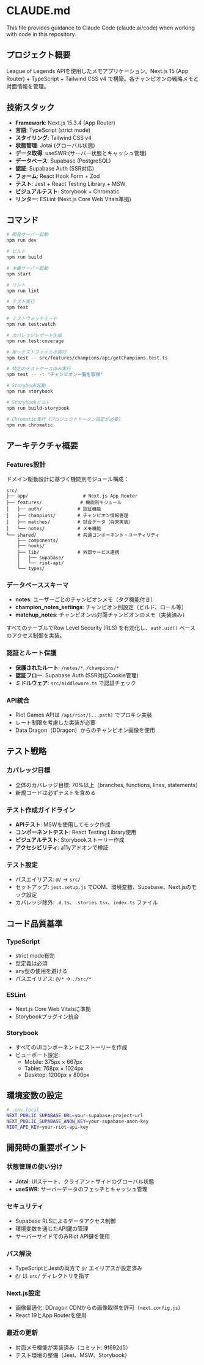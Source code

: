 # CLAUDE.md

This file provides guidance to Claude Code (claude.ai/code) when working with code in this repository.

## プロジェクト概要

League of Legends APIを使用したメモアプリケーション。Next.js 15 (App Router) + TypeScript + Tailwind CSS v4 で構築。各チャンピオンの戦略メモと対面情報を管理。

## 技術スタック

- **Framework**: Next.js 15.3.4 (App Router)
- **言語**: TypeScript (strict mode)
- **スタイリング**: Tailwind CSS v4
- **状態管理**: Jotai (グローバル状態)
- **データ取得**: useSWR (サーバー状態とキャッシュ管理)
- **データベース**: Supabase (PostgreSQL)
- **認証**: Supabase Auth (SSR対応)
- **フォーム**: React Hook Form + Zod
- **テスト**: Jest + React Testing Library + MSW
- **ビジュアルテスト**: Storybook + Chromatic
- **リンター**: ESLint (Next.js Core Web Vitals準拠)

## コマンド

```bash
# 開発サーバー起動
npm run dev

# ビルド
npm run build

# 本番サーバー起動
npm start

# リント
npm run lint

# テスト実行
npm test

# テストウォッチモード
npm run test:watch

# カバレッジレポート生成
npm run test:coverage

# 単一テストファイルの実行
npm test -- src/features/champions/api/getChampions.test.ts

# 特定のテストケースのみ実行
npm test -- -t "チャンピオン一覧を取得"

# Storybook起動
npm run storybook

# Storybookビルド
npm run build-storybook

# Chromatic実行（プロジェクトトークン設定が必要）
npm run chromatic
```

## アーキテクチャ概要

### Features設計
ドメイン駆動設計に基づく機能別モジュール構成：

```
src/
├── app/                    # Next.js App Router
├── features/              # 機能別モジュール
│   ├── auth/             # 認証機能
│   ├── champions/        # チャンピオン情報管理
│   ├── matches/          # 試合データ（将来実装）
│   └── notes/            # メモ機能
└── shared/               # 共通コンポーネント・ユーティリティ
    ├── components/
    ├── hooks/
    ├── lib/              # 外部サービス連携
    │   ├── supabase/
    │   └── riot-api/
    └── types/
```

### データベーススキーマ
- **notes**: ユーザーごとのチャンピオンメモ（タグ機能付き）
- **champion_notes_settings**: チャンピオン別設定（ビルド、ロール等）
- **matchup_notes**: チャンピオンvs対面チャンピオンのメモ（実装済み）

すべてのテーブルでRow Level Security (RLS) を有効化し、`auth.uid()` ベースのアクセス制御を実装。

### 認証とルート保護
- **保護されたルート**: `/notes/*`, `/champions/*`
- **認証フロー**: Supabase Auth (SSR対応Cookie管理)
- **ミドルウェア**: `src/middleware.ts` で認証チェック

### API統合
- Riot Games APIは `/api/riot/[...path]` でプロキシ実装
- レート制限を考慮した実装が必要
- Data Dragon（DDragon）からのチャンピオン画像を使用

## テスト戦略

### カバレッジ目標
- 全体のカバレッジ目標: 70%以上（branches, functions, lines, statements）
- 新規コードは必ずテストを含める

### テスト作成ガイドライン
- **APIテスト**: MSWを使用してモック作成
- **コンポーネントテスト**: React Testing Library使用
- **ビジュアルテスト**: Storybookストーリー作成
- **アクセシビリティ**: a11yアドオンで検証

### テスト設定
- パスエイリアス: `@/` → `src/`
- セットアップ: `jest.setup.js` でDOM、環境変数、Supabase、Next.jsのモック設定
- カバレッジ除外: `.d.ts`、`.stories.tsx`、`index.ts` ファイル

## コード品質基準

### TypeScript
- strict mode有効
- 型定義は必須
- any型の使用を避ける
- パスエイリアス: `@/*` → `./src/*`

### ESLint
- Next.js Core Web Vitalsに準拠
- Storybookプラグイン統合

### Storybook
- すべてのUIコンポーネントにストーリーを作成
- ビューポート設定:
  - Mobile: 375px × 667px
  - Tablet: 768px × 1024px
  - Desktop: 1200px × 800px

## 環境変数の設定

```bash
# .env.local
NEXT_PUBLIC_SUPABASE_URL=your-supabase-project-url
NEXT_PUBLIC_SUPABASE_ANON_KEY=your-supabase-anon-key
RIOT_API_KEY=your-riot-api-key
```

## 開発時の重要ポイント

### 状態管理の使い分け
- **Jotai**: UIステート、クライアントサイドのグローバル状態
- **useSWR**: サーバーデータのフェッチとキャッシュ管理

### セキュリティ
- Supabase RLSによるデータアクセス制御
- 環境変数を通じたAPI鍵の管理
- サーバーサイドでのみRiot API鍵を使用

### パス解決
- TypeScriptとJestの両方で `@/` エイリアスが設定済み
- `@/` は `src/` ディレクトリを指す

### Next.js設定
- 画像最適化: DDragon CDNからの画像取得を許可（`next.config.js`）
- React 19とApp Routerを使用

### 最近の更新
- 対面メモ機能が実装済み（コミット: 9f692d5）
- テスト環境の整備（Jest、MSW、Storybook）